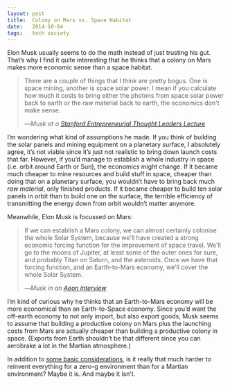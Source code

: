 ```yaml
---
layout: post
title:  Colony on Mars vs. Space Habitat
date:   2014-10-04
tags:   tech society
---
```


Elon Musk usually seems to do the math instead of just trusting his gut. That’s why I find it quite interesting that he thinks that a colony on Mars makes more economic sense than a space habitat.

> There are a couple of things that I think are pretty bogus. One is space mining, another is space solar power. I mean if you calculate how much it costs to bring either the photons from space solar power back to earth or the raw material back to earth, the economics don't make sense.
>
> —<cite>Musk at a [Stanford Entrepreneurial Thought Leaders Lecture](http://ecorner.stanford.edu/authorMaterialInfo.html?mid=394)</cite>

I’m wondering what kind of assumptions he made. If you think of building the solar panels and mining equipment on a planetary surface, I absolutely agree, it’s not viable since it’s just not realistic to bring down launch costs that far. However, if you’d manage to establish a whole industry in space (i.e. orbit around Earth or Sun), the economics might change. If it became much cheaper to mine resources and build stuff in space, cheaper than doing that on a planetary surface, you wouldn’t have to bring back much _raw material_, only finished products. If it became cheaper to build ten solar panels in orbit than to build one on the surface, the terrible efficiency of transmitting the energy down from orbit wouldn’t matter anymore. 

Meanwhile, Elon Musk is focussed on Mars:

> If we can establish a Mars colony, we can almost certainly colonise the whole Solar System, because we'll have created a strong economic forcing function for the improvement of space travel. We'll go to the moons of Jupiter, at least some of the outer ones for sure, and probably Titan on Saturn, and the asteroids. Once we have that forcing function, and an Earth-to-Mars economy, we'll cover the whole Solar System.
> 
> —<cite>Musk in an [Aeon interview](http://aeon.co/magazine/technology/the-elon-musk-interview-on-mars/)</cite>

I’m kind of curious why he thinks that an Earth-to-Mars economy will be more economical than an Earth-to-Space economy. Since you’d want the off-earth economy to not only import, but also export goods, Musk seems to assume that building a productive colony on Mars plus the launching costs from Mars are actually cheaper than building a productive colony in space. (Exports from Earth shouldn’t be that different since you can aerobrake a lot in the Martian atmosphere.)

In addition to [some basic considerations](http://space.stackexchange.com/questions/4748/feasibility-self-sustaining-colony-on-mars-vs-space-station), is it really that much harder to reinvent everything for a zero-g environment than for a Martian environment? Maybe it is. And maybe it isn’t.